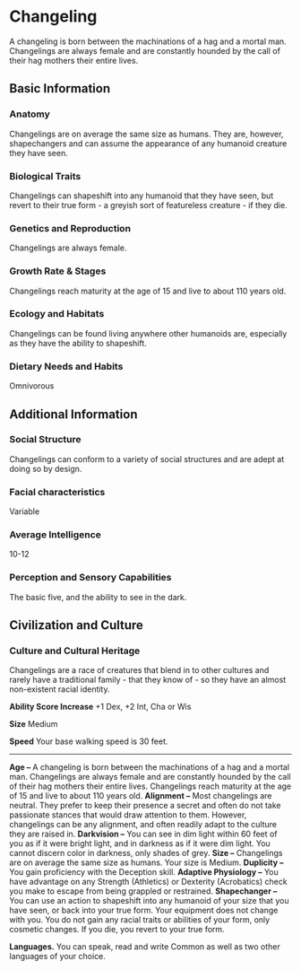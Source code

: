 Changeling
==========

A changeling is born between the machinations of a hag and a mortal man. Changelings are always female and are constantly hounded by the call of their hag mothers their entire lives.

Basic Information
-----------------

### Anatomy

Changelings are on average the same size as humans. They are, however, shapechangers and can assume the appearance of any humanoid creature they have seen.

### Biological Traits

Changelings can shapeshift into any humanoid that they have seen, but revert to their true form - a greyish sort of featureless creature - if they die.

### Genetics and Reproduction

Changelings are always female.

### Growth Rate & Stages

Changelings reach maturity at the age of 15 and live to about 110 years old.

### Ecology and Habitats

Changelings can be found living anywhere other humanoids are, especially as they have the ability to shapeshift.

### Dietary Needs and Habits

Omnivorous

Additional Information
----------------------

### Social Structure

Changelings can conform to a variety of social structures and are adept at doing so by design.

### Facial characteristics

Variable

### Average Intelligence

10-12

### Perception and Sensory Capabilities

The basic five, and the ability to see in the dark.

Civilization and Culture
------------------------

### Culture and Cultural Heritage

Changelings are a race of creatures that blend in to other cultures and rarely have a traditional family - that they know of - so they have an almost non-existent racial identity.

**Ability Score Increase** +1 Dex, +2 Int, Cha or Wis

**Size** Medium

**Speed** Your base walking speed is 30 feet.

* * *

**Age –** A changeling is born between the machinations of a hag and a mortal man. Changelings are always female and are constantly hounded by the call of their hag mothers their entire lives. Changelings reach maturity at the age of 15 and live to about 110 years old.  **Alignment –** Most changelings are neutral. They prefer to keep their presence a secret and often do not take passionate stances that would draw attention to them. However, changelings can be any alignment, and often readily adapt to the culture they are raised in.  **Darkvision –** You can see in dim light within 60 feet of you as if it were bright light, and in darkness as if it were dim light. You cannot discern color in darkness, only shades of grey.  **Size –** Changelings are on average the same size as humans. Your size is Medium.  **Duplicity –** You gain proficiency with the Deception skill.  **Adaptive Physiology –** You have advantage on any Strength (Athletics) or Dexterity (Acrobatics) check you make to escape from being grappled or restrained.  **Shapechanger –** You can use an action to shapeshift into any humanoid of your size that you have seen, or back into your true form. Your equipment does not change with you. You do not gain any racial traits or abilities of your form, only cosmetic changes. If you die, you revert to your true form.

**Languages.** You can speak, read and write Common as well as two other languages of your choice.
